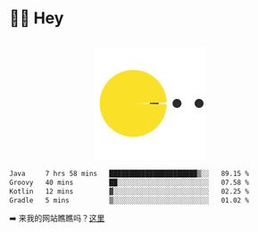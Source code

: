 
# 👋🏻 Hey
<div align="center">
	<br>
	<img src="https://raw.githubusercontent.com/Aniket965/Aniket965/master/pacman.svg?sanitize=true" width="200" height="200">
	<br>
</div>

<!--START_SECTION:waka-->

```text
Java     7 hrs 58 mins   ██████████████████████▒░░   89.15 %
Groovy   40 mins         ██░░░░░░░░░░░░░░░░░░░░░░░   07.58 %
Kotlin   12 mins         ▓░░░░░░░░░░░░░░░░░░░░░░░░   02.25 %
Gradle   5 mins          ▒░░░░░░░░░░░░░░░░░░░░░░░░   01.02 %
```

<!--END_SECTION:waka-->

 ➡️  来我的网站瞧瞧吗？[这里](https://www.shaolongfei.com)
